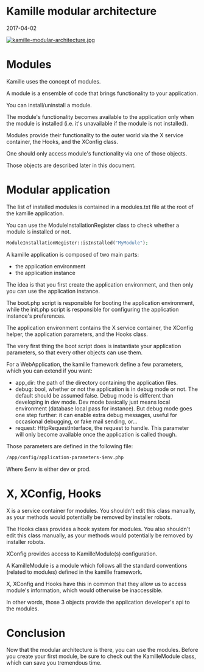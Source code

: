 Kamille modular architecture
===============================
2017-04-02




[![kamille-modular-architecture.jpg](http://lingtalfi.com/img/universe/Kamille/kamille-modular-architecture.jpg)](http://lingtalfi.com/img/universe/Kamille/kamille-modular-architecture.jpg)



Modules
==========
Kamille uses the concept of modules.

A module is a ensemble of code that brings functionality to your application.

You can install/uninstall a module.

The module's functionality becomes available to the application only when the module is installed (i.e. it's unavailable
if the module is not installed).

Modules provide their functionality to the outer world via the X service container, the Hooks, and the XConfig class.

One should only access module's functionality via one of those objects.
 
Those objects are described later in this document.




Modular application
====================

The list of installed modules is contained in a modules.txt file at the root of the kamille application.

You can use the ModuleInstallationRegister class to check whether a module is installed or not.

```php
ModuleInstallationRegister::isInstalled("MyModule");
```


A kamille application is composed of two main parts:

- the application environment
- the application instance

The idea is that you first create the application environment, and then only you can use the application instance.

The boot.php script is responsible for booting the application environment, while the init.php script is responsible
for configuring the application instance's preferences.

The application environment contains the X service container, the XConfig helper, the application parameters,
and the Hooks class.

The very first thing the boot script does is instantiate your application parameters, so that every other objects 
can use them.

For a WebApplication, the kamille framework define a few parameters, which you can extend if you want:

- app_dir: the path of the directory containing the application files.
- debug: bool, whether or not the application is in debug mode or not.
         The default should be assumed false.
         Debug mode is different than developing in dev mode.
         Dev mode basically just means local environment (database local pass for instance).
         But debug mode goes one step further: it can enable extra debug messages, useful
         for occasional debugging, or fake mail sending, or...
- request: HttpRequestInterface, the request to handle. This parameter will only become available once the application is called though.

Those parameters are defined in the following file:

```txt
/app/config/application-parameters-$env.php
```

Where $env is either dev or prod.








X, XConfig, Hooks
====================

X is a service container for modules.
You shouldn't edit this class manually, as your methods would potentially be removed by installer robots.

The Hooks class provides a hook system for modules.
You also shouldn't edit this class manually, as your methods would potentially be removed by installer robots.

XConfig provides access to KamilleModule(s) configuration.

A KamilleModule is a module which follows all the standard conventions (related to modules) defined in the 
kamille framework.


X, XConfig and Hooks have this in common that they allow us to access module's information, which would otherwise
be inaccessible.

In other words, those 3 objects provide the application developer's api to the modules.




Conclusion
==============

Now that the modular architecture is there, you can use the modules.
Before you create your first module, be sure to check out the KamilleModule class, which can save you tremendous time.






